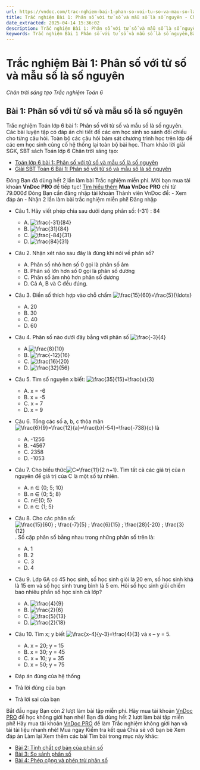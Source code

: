 ```yaml
---
url: https://vndoc.com/trac-nghiem-bai-1-phan-so-voi-tu-so-va-mau-so-la-so-nguyen-272441
title: Trắc nghiệm Bài 1: Phân số với tử số và mẫu số là số nguyên - Chân trời sáng tạo Trắc nghiệm Toán 6 - VnDoc.com
date_extracted: 2025-04-14 15:36:02
description: Trắc nghiệm Bài 1: Phân số với tử số và mẫu số là số nguyên sách Chân trời sáng tạo đầy đủ đáp án giúp hệ thống lại toàn bộ chương trình học. Mời các em học sinh cùng theo dõi chi tiết.
keywords: Trắc nghiệm Bài 1 Phân số với tử số và mẫu số là số nguyên,Bài 1 Phân số với tử số và mẫu số là số nguyên,Phân số với tử số và mẫu số là số nguyên,Trắc nghiệm Toán 6,trắc nghiệm toán lớp 6,câu hỏi trắc nghiệm toán 6,toán lớp 6 chân trời sáng tạo,Phân số với tử số và mẫu số là số nguyên chân trời sáng tạo
---
```


# Trắc nghiệm Bài 1: Phân số với tử số và mẫu số là số nguyên 
 _Chân trời sáng tạo Trắc nghiệm Toán 6_
## **Bài 1: Phân số với tử số và mẫu số là số nguyên**
Trắc nghiệm Toán lớp 6 bài 1: Phân số với tử số và mẫu số là số nguyên. Các bài luyện tập có đáp án chi tiết để các em học sinh so sánh đối chiếu cho từng câu hỏi. Toàn bộ các câu hỏi bám sát chương trình học trên lớp để các em học sinh củng cố hệ thống lại toàn bộ bài học.
Tham khảo lời giải SGK, SBT sách Toán lớp 6 Chân trời sáng tạo:
  * [Toán lớp 6 bài 1: Phân số với tử số và mẫu số là số nguyên](<https://vndoc.com/toan-lop-6-bai-1-phan-so-voi-tu-so-va-mau-so-la-so-nguyen-244314>)
  * [Giải SBT Toán 6 Bài 1: Phân số với tử số và mẫu số là số nguyên](<https://vndoc.com/giai-sbt-toan-6-bai-1-phan-so-voi-tu-so-va-mau-so-la-so-nguyen-271072>)

Đóng
Bạn đã dùng hết 2 lần làm bài Trắc nghiệm miễn phí. Mời bạn mua tài khoản **VnDoc PRO** để tiếp tục\! [Tìm hiểu thêm](</pro>)
**Mua VnDoc PRO** chỉ từ 79.000đ
Đóng
Bạn cần đăng nhập tài khoản Thành viên VnDoc để:
\- Xem đáp án
\- Nhận 2 lần làm bài trắc nghiệm miễn phí\!
Đăng nhập 
  * Câu 1.
Hãy viết phép chia sau dưới dạng phân số: \(-31\) : 84
    * A. ![\\frac{-31}{84}](https://tex.vdoc.vn?tex=%5Cfrac%7B-31%7D%7B84%7D)
    * B. ![\\frac{31}{84}](https://tex.vdoc.vn?tex=%5Cfrac%7B31%7D%7B84%7D)
    * C. ![\\frac{-84}{31}](https://tex.vdoc.vn?tex=%5Cfrac%7B-84%7D%7B31%7D)
    * D. ![\\frac{84}{31}](https://tex.vdoc.vn?tex=%5Cfrac%7B84%7D%7B31%7D)
  * Câu 2.
Nhận xét nào sau đây là đúng khi nói về phân số?
    * A. Phân số nhỏ hơn số 0 gọi là phân số âm
    * B. Phân số lớn hơn số 0 gọi là phân số dương
    * C. Phân số âm nhỏ hơn phân số dương
    * D. Cả A, B và C đều đúng.
  * Câu 3.
Điền số thích hợp vào chỗ chấm ![\\frac{15}{60}=\\frac{5}{\\ldots}](https://tex.vdoc.vn?tex=%5Cfrac%7B15%7D%7B60%7D%3D%5Cfrac%7B5%7D%7B%5Cldots%7D)
    * A. 20
    * B. 30
    * C. 40
    * D. 60
  * Câu 4.
Phân số nào dưới đây bằng với phân số ![\\frac{-3}{4}](https://tex.vdoc.vn?tex=%5Cfrac%7B-3%7D%7B4%7D)
    * A.![\\frac{8}{10}](https://tex.vdoc.vn?tex=%5Cfrac%7B8%7D%7B10%7D)
    * B. ![\\frac{-12}{16}](https://tex.vdoc.vn?tex=%5Cfrac%7B-12%7D%7B16%7D)
    * C. ![\\frac{16}{20}](https://tex.vdoc.vn?tex=%5Cfrac%7B16%7D%7B20%7D)
    * D. ![\\frac{32}{56}](https://tex.vdoc.vn?tex=%5Cfrac%7B32%7D%7B56%7D)
  * Câu 5.
Tìm số nguyên x biết: ![\\frac{35}{15}=\\frac{x}{3}](https://tex.vdoc.vn?tex=%5Cfrac%7B35%7D%7B15%7D%3D%5Cfrac%7Bx%7D%7B3%7D)
    * A. x = -6
    * B. x = -5
    * C. x = 7
    * D. x = 9
  * Câu 6.
Tổng các số a, b, c thỏa mãn ![\\frac{6}{9}=\\frac{12}{a}=\\frac{b}{-54}=\\frac{-738}{c}](https://tex.vdoc.vn?tex=%5Cfrac%7B6%7D%7B9%7D%3D%5Cfrac%7B12%7D%7Ba%7D%3D%5Cfrac%7Bb%7D%7B-54%7D%3D%5Cfrac%7B-738%7D%7Bc%7D) là
    * A. -1256
    * B. -4567
    * C. 2358
    * D. -1053
  * Câu 7.
Cho biểu thức![C=\\frac{11}{2 n+1}](https://tex.vdoc.vn?tex=C%3D%5Cfrac%7B11%7D%7B2%20n%2B1%7D). Tìm tất cả các giá trị của n nguyên để giá trị của C là một số tự nhiên.
    * A. n ∈ \{0; 5; 10\}
    * B. n ∈ \{0; 5; 8\}
    * C. n∈\{0; 5\}
    * D. n ∈ \{1; 5\}
  * Câu 8.
Cho các phân số: ![\\frac{15}{60} ; \\frac{-7}{5} ; \\frac{6}{15} ; \\frac{28}{-20} ; \\frac{3}{12}](https://tex.vdoc.vn?tex=%5Cfrac%7B15%7D%7B60%7D%20%3B%20%5Cfrac%7B-7%7D%7B5%7D%20%3B%20%5Cfrac%7B6%7D%7B15%7D%20%3B%20%5Cfrac%7B28%7D%7B-20%7D%20%3B%20%5Cfrac%7B3%7D%7B12%7D) . Số cặp phân số bằng nhau trong những phân số trên là:
    * A. 1
    * B. 2
    * C. 3
    * D. 4
  * Câu 9.
Lớp 6A có 45 học sinh, số học sinh giỏi là 20 em, số học sinh khá là 15 em và số học sinh trung bình là 5 em. Hỏi số học sinh giỏi chiếm bao nhiêu phần số học sinh cả lớp?
    * A. ![\\frac{4}{9}](https://tex.vdoc.vn?tex=%5Cfrac%7B4%7D%7B9%7D)
    * B. ![\\frac{2}{6}](https://tex.vdoc.vn?tex=%5Cfrac%7B2%7D%7B6%7D)
    * C. ![\\frac{5}{13}](https://tex.vdoc.vn?tex=%5Cfrac%7B5%7D%7B13%7D)
    * D. ![\\frac{2}{18}](https://tex.vdoc.vn?tex=%5Cfrac%7B2%7D%7B18%7D)
  * Câu 10.
Tìm x; y biết ![\\frac{x-4}{y-3}=\\frac{4}{3}](https://tex.vdoc.vn?tex=%5Cfrac%7Bx-4%7D%7By-3%7D%3D%5Cfrac%7B4%7D%7B3%7D) và x – y = 5.
    * A. x = 20; y = 15
    * B. x = 30; y = 45
    * C. x = 10; y = 35
    * D. x = 50; y = 75

  * Đáp án đúng của hệ thống
  * Trả lời đúng của bạn
  * Trả lời sai của bạn

Bắt đầu ngay
Bạn còn _2_ lượt làm bài tập miễn phí. Hãy mua tài khoản [VnDoc PRO](</pro>) để học không giới hạn nhé\!  Bạn đã dùng hết 2 lượt làm bài tập miễn phí\! Hãy mua tài khoản [VnDoc PRO](</pro>) để làm Trắc nghiệm không giới hạn và tải tài liệu nhanh nhé\!  Mua ngay
Kiểm tra kết quả Chia sẻ với bạn bè Xem đáp án Làm lại
Xem thêm các bài Tìm bài trong mục này khác:
  * [Bài 2: Tính chất cơ bản của phân số](</trac-nghiem-bai-2-tinh-chat-co-ban-cua-phan-so-272446>)
  * [Bài 3: So sánh phân số](</trac-nghiem-bai-3-so-sanh-phan-so-272567>)
  * [Bài 4: Phép cộng và phép trừ phân số](</trac-nghiem-bai-4-phep-cong-va-phep-tru-phan-so-272577>)

